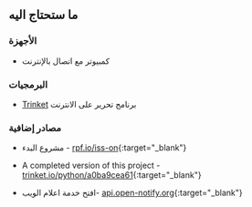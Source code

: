 ## ما ستحتاج اليه

### الأجهزة

+ كمبيوتر مع اتصال بالإنترنت

### البرمجيات

+ [Trinket](https://trinket.io/) برنامج تحرير على الانترنت

### مصادر إضافية

+ مشروع البدء - [rpf.io/iss-on](http://rpf.io/iss-on){:target="_blank"}

+ A completed version of this project - [trinket.io/python/a0ba9cea61](https://trinket.io/python/a0ba9cea61){:target="_blank"}

+ افتح خدمة اعلام الويب- [api.open-notify.org](http://api.open-notify.org/){:target="_blank"}